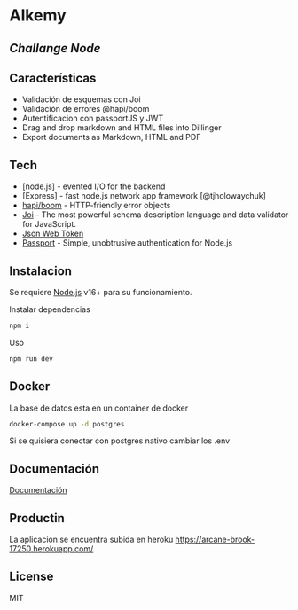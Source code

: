 # Alkemy
## _Challange Node_

## Características

- Validación de esquemas con Joi
- Validación de errores @hapi/boom
- Autentificacion con passportJS y JWT
- Drag and drop markdown and HTML files into Dillinger
- Export documents as Markdown, HTML and PDF


## Tech


- [node.js] - evented I/O for the backend
- [Express] - fast node.js network app framework [@tjholowaychuk]
- [hapi/boom](https://github.com/hapijs/boom#readme) - HTTP-friendly error objects
- [Joi](https://github.com/sideway/joi#readme) - The most powerful schema description language and data validator for JavaScript.
- [Json Web Token](https://github.com/auth0/node-jsonwebtoken#readme)
- [Passport](https://www.passportjs.org/) - Simple, unobtrusive authentication for Node.js 


## Instalacion

Se requiere [Node.js](https://nodejs.org/) v16+ para su funcionamiento.

Instalar dependencias

```sh
npm i
```

Uso

```sh
npm run dev
```



## Docker

La base de datos esta en un container de docker

```sh
docker-compose up -d postgres
```
Si se quisiera conectar con postgres nativo cambiar los .env


## Documentación
[Documentación](https://impartial-galley-502.notion.site/Docs-459c915c831443a981ab9a89411687c5)

## Productin
La aplicacion se encuentra subida en heroku 
https://arcane-brook-17250.herokuapp.com/


## License

MIT


